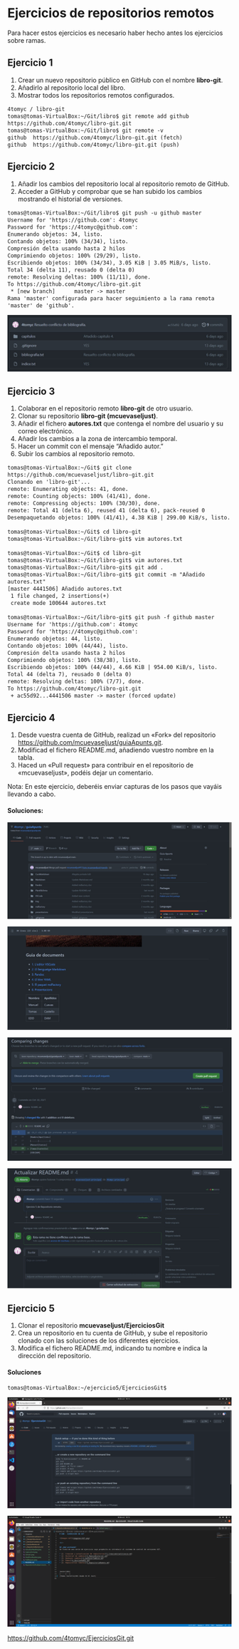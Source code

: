 # Ejercicios de repositorios remotos

Para hacer estos ejercicios es necesario haber hecho antes los ejercicios sobre ramas.

## Ejercicio 1

1. Crear un nuevo repositorio público en GitHub con el nombre **libro-git**.
2. Añadirlo al repositorio local del libro.
3. Mostrar todos los repositorios remotos configurados.

~~~git
4tomyc / libro-git
tomas@tomas-VirtualBox:~/Git/libro$ git remote add github https://github.com/4tomyc/libro-git.git
tomas@tomas-VirtualBox:~/Git/libro$ git remote -v
github	https://github.com/4tomyc/libro-git.git (fetch)
github	https://github.com/4tomyc/libro-git.git (push)
~~~


## Ejercicio 2

1. Añadir los cambios del repositorio local al repositorio remoto de GitHub.
2. Acceder a GitHub y comprobar que se han subido los cambios mostrando el historial de versiones.

~~~git
tomas@tomas-VirtualBox:~/Git/libro$ git push -u github master
Username for 'https://github.com': 4tomyc
Password for 'https://4tomyc@github.com': 
Enumerando objetos: 34, listo.
Contando objetos: 100% (34/34), listo.
Compresión delta usando hasta 2 hilos
Comprimiendo objetos: 100% (29/29), listo.
Escribiendo objetos: 100% (34/34), 3.05 KiB | 3.05 MiB/s, listo.
Total 34 (delta 11), reusado 0 (delta 0)
remote: Resolving deltas: 100% (11/11), done.
To https://github.com/4tomyc/libro-git.git
 * [new branch]      master -> master
Rama 'master' configurada para hacer seguimiento a la rama remota 'master' de 'github'.
~~~
![Github](Github1.jpeg)

## Ejercicio 3

1. Colaborar en el repositorio remoto **libro-git** de otro usuario.
2. Clonar su repositorio **libro-git (mcuevaseljust)**.
3. Añadir el fichero **autores.txt** que contenga el nombre del usuario y su correo electrónico.
4. Añadir los cambios a la zona de intercambio temporal.
5. Hacer un commit con el mensaje “Añadido autor.”
6. Subir los cambios al repositorio remoto.

~~~git
tomas@tomas-VirtualBox:~/Git$ git clone https://github.com/mcuevaseljust/libro-git.git
Clonando en 'libro-git'...
remote: Enumerating objects: 41, done.
remote: Counting objects: 100% (41/41), done.
remote: Compressing objects: 100% (30/30), done.
remote: Total 41 (delta 6), reused 41 (delta 6), pack-reused 0
Desempaquetando objetos: 100% (41/41), 4.38 KiB | 299.00 KiB/s, listo.

tomas@tomas-VirtualBox:~/Git$ cd libro-git
tomas@tomas-VirtualBox:~/Git/libro-git$ vim autores.txt

tomas@tomas-VirtualBox:~/Git$ cd libro-git
tomas@tomas-VirtualBox:~/Git/libro-git$ vim autores.txt
tomas@tomas-VirtualBox:~/Git/libro-git$ git add .
tomas@tomas-VirtualBox:~/Git/libro-git$ git commit -m "Añadido autores.txt"
[master 4441506] Añadido autores.txt
 1 file changed, 2 insertions(+)
 create mode 100644 autores.txt

tomas@tomas-VirtualBox:~/Git/libro-git$ git push -f github master
Username for 'https://github.com': 4tomyc
Password for 'https://4tomyc@github.com': 
Enumerando objetos: 44, listo.
Contando objetos: 100% (44/44), listo.
Compresión delta usando hasta 2 hilos
Comprimiendo objetos: 100% (38/38), listo.
Escribiendo objetos: 100% (44/44), 4.66 KiB | 954.00 KiB/s, listo.
Total 44 (delta 7), reusado 0 (delta 0)
remote: Resolving deltas: 100% (7/7), done.
To https://github.com/4tomyc/libro-git.git
 + ac55d92...4441506 master -> master (forced update)
~~~

## Ejercicio 4

1. Desde vuestra cuenta de GitHub, realizad un «Fork» del repositorio https://github.com/mcuevaseljust/guiaApunts.git.
2. Modificad el fichero README.md, añadiendo vuestro nombre en la tabla.
3. Haced un «Pull request» para contribuir en el repositorio de «mcuevaseljust», podéis dejar un comentario.

Nota: En este ejercicio, deberéis enviar capturas de los pasos que vayáis llevando a cabo.

#### Soluciones:

![Github](CapturaFork.jpeg)

![Github](ModificarReadme.jpeg)

![Github](PullRequest.jpeg)

![Github](ActualizarReadme.jpeg)



## Ejercicio 5

1. Clonar el repositorio **mcuevaseljust/EjerciciosGit**
2. Crea un repositorio en tu cuenta de GitHub, y sube el repositorio clonado con las soluciones de los diferentes ejercicios.
3. Modifica el fichero README.md, indicando tu nombre e indica la dirección del repositorio.

#### Soluciones

~~~~
tomas@tomas-VirtualBox:~/ejercicio5/EjerciciosGit$ 
~~~~

![Github](RepositorioGithubEjerciciosGit.png)

![Github](ModificarReadme.png)

https://github.com/4tomyc/EjerciciosGit.git

